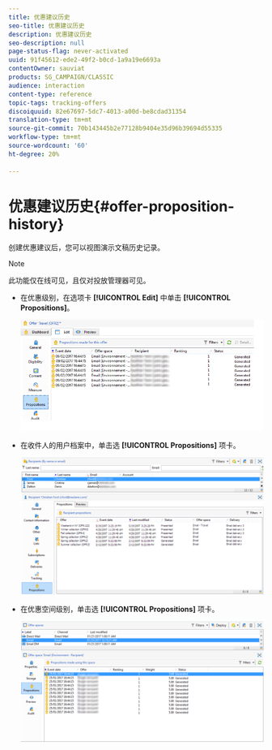 ```yaml
---
title: 优惠建议历史
seo-title: 优惠建议历史
description: 优惠建议历史
seo-description: null
page-status-flag: never-activated
uuid: 91f45612-ede2-49f2-b0cd-1a9a19e6693a
contentOwner: sauviat
products: SG_CAMPAIGN/CLASSIC
audience: interaction
content-type: reference
topic-tags: tracking-offers
discoiquuid: 82e67697-5dc7-4013-a00d-be8cdad31354
translation-type: tm+mt
source-git-commit: 70b143445b2e77128b9404e35d96b39694d55335
workflow-type: tm+mt
source-wordcount: '60'
ht-degree: 20%

---
```



# 优惠建议历史{#offer-proposition-history}

创建优惠建议后，您可以视图演示文稿历史记录。

>[!NOTE]
>
>此功能仅在线可见，且仅对投放管理器可见。

* 在优惠级别，在选项卡 **[!UICONTROL Edit]** 中单击 **[!UICONTROL Propositions]**。

   ![](assets/offer_followup_006.png)

* 在收件人的用户档案中，单击选 **[!UICONTROL Propositions]** 项卡。

   ![](assets/offer_followup_002.png)

* 在优惠空间级别，单击选 **[!UICONTROL Propositions]** 项卡。

   ![](assets/offer_space_prop_001_b.png)

